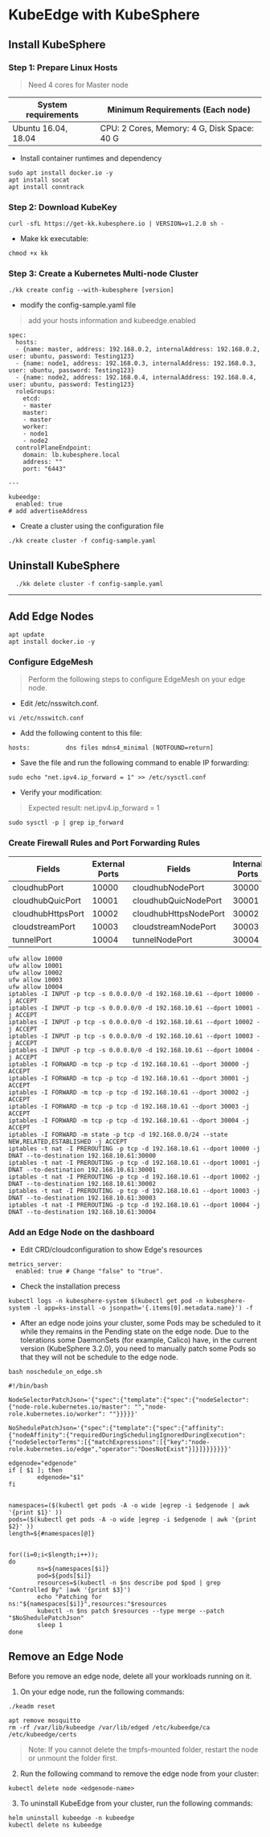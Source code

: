 # KubeEdge with KubeSphere
## Install KubeSphere
### Step 1: Prepare Linux Hosts
> Need 4 cores for Master node

System requirements | Minimum Requirements (Each node)
--- | --- |
Ubuntu 16.04, 18.04 | CPU: 2 Cores, Memory: 4 G, Disk Space: 40 G |

* Install container runtimes and dependency
```
sudo apt install docker.io -y
apt install socat
apt install conntrack
```

### Step 2: Download KubeKey
```
curl -sfL https://get-kk.kubesphere.io | VERSION=v1.2.0 sh -
```
* Make kk executable:
```
chmod +x kk
```

### Step 3: Create a Kubernetes Multi-node Cluster
```
./kk create config --with-kubesphere [version]
```
* modify the config-sample.yaml file
> add your hosts information and kubeedge.enabled
```
spec:
  hosts:
  - {name: master, address: 192.168.0.2, internalAddress: 192.168.0.2, user: ubuntu, password: Testing123}
  - {name: node1, address: 192.168.0.3, internalAddress: 192.168.0.3, user: ubuntu, password: Testing123}
  - {name: node2, address: 192.168.0.4, internalAddress: 192.168.0.4, user: ubuntu, password: Testing123}
  roleGroups:
    etcd:
    - master
    master:
    - master
    worker:
    - node1
    - node2
  controlPlaneEndpoint:
    domain: lb.kubesphere.local
    address: ""
    port: "6443"

---

kubeedge:
  enabled: true
# add advertiseAddress
```
* Create a cluster using the configuration file
```
./kk create cluster -f config-sample.yaml
```

## Uninstall KubeSphere
```
  ./kk delete cluster -f config-sample.yaml
```
---
## Add Edge Nodes
```
apt update
apt install docker.io -y
```
### Configure EdgeMesh
> Perform the following steps to configure EdgeMesh on your edge node.
* Edit /etc/nsswitch.conf.
```
vi /etc/nsswitch.conf
```
* Add the following content to this file:
```
hosts:          dns files mdns4_minimal [NOTFOUND=return]
```
* Save the file and run the following command to enable IP forwarding:
```
sudo echo "net.ipv4.ip_forward = 1" >> /etc/sysctl.conf
```
* Verify your modification:
> Expected result:
> net.ipv4.ip_forward = 1
```
sudo sysctl -p | grep ip_forward
```
### Create Firewall Rules and Port Forwarding Rules
Fields | External Ports	| Fields	| Internal Ports |
--- | --- | --- | --- |
cloudhubPort |	10000	| cloudhubNodePort |	30000 |
cloudhubQuicPort	| 10001	| cloudhubQuicNodePort |	30001 |
cloudhubHttpsPort	| 10002	| cloudhubHttpsNodePort	| 30002 |
cloudstreamPort	| 10003	| cloudstreamNodePort |	30003 |
tunnelPort	| 10004	| tunnelNodePort |	30004 |
```
ufw allow 10000
ufw allow 10001
ufw allow 10002
ufw allow 10003
ufw allow 10004
iptables -I INPUT -p tcp -s 0.0.0.0/0 -d 192.168.10.61 --dport 10000 -j ACCEPT
iptables -I INPUT -p tcp -s 0.0.0.0/0 -d 192.168.10.61 --dport 10001 -j ACCEPT
iptables -I INPUT -p tcp -s 0.0.0.0/0 -d 192.168.10.61 --dport 10002 -j ACCEPT
iptables -I INPUT -p tcp -s 0.0.0.0/0 -d 192.168.10.61 --dport 10003 -j ACCEPT
iptables -I INPUT -p tcp -s 0.0.0.0/0 -d 192.168.10.61 --dport 10004 -j ACCEPT
iptables -I FORWARD -m tcp -p tcp -d 192.168.10.61 --dport 30000 -j ACCEPT
iptables -I FORWARD -m tcp -p tcp -d 192.168.10.61 --dport 30001 -j ACCEPT
iptables -I FORWARD -m tcp -p tcp -d 192.168.10.61 --dport 30002 -j ACCEPT
iptables -I FORWARD -m tcp -p tcp -d 192.168.10.61 --dport 30003 -j ACCEPT
iptables -I FORWARD -m tcp -p tcp -d 192.168.10.61 --dport 30004 -j ACCEPT
iptables -I FORWARD -m state -p tcp -d 192.168.0.0/24 --state NEW,RELATED,ESTABLISHED -j ACCEPT
iptables -t nat -I PREROUTING -p tcp -d 192.168.10.61 --dport 10000 -j DNAT --to-destination 192.168.10.61:30000
iptables -t nat -I PREROUTING -p tcp -d 192.168.10.61 --dport 10001 -j DNAT --to-destination 192.168.10.61:30001
iptables -t nat -I PREROUTING -p tcp -d 192.168.10.61 --dport 10002 -j DNAT --to-destination 192.168.10.61:30002
iptables -t nat -I PREROUTING -p tcp -d 192.168.10.61 --dport 10003 -j DNAT --to-destination 192.168.10.61:30003
iptables -t nat -I PREROUTING -p tcp -d 192.168.10.61 --dport 10004 -j DNAT --to-destination 192.168.10.61:30004
```
### Add an Edge Node on the dashboard
* Edit CRD/cloudconfiguration to show Edge's resources
```
metrics_server:
  enabled: true # Change "false" to "true".
```
* Check the installation precess
```
kubectl logs -n kubesphere-system $(kubectl get pod -n kubesphere-system -l app=ks-install -o jsonpath='{.items[0].metadata.name}') -f
```

* After an edge node joins your cluster, some Pods may be scheduled to it while they remains in the Pending state on the edge node. Due to the tolerations some DaemonSets (for example, Calico) have, in the current version (KubeSphere 3.2.0), you need to manually patch some Pods so that they will not be schedule to the edge node.
```
bash noschedule_on_edge.sh
```
```
#!/bin/bash
   
NodeSelectorPatchJson='{"spec":{"template":{"spec":{"nodeSelector":{"node-role.kubernetes.io/master": "","node-role.kubernetes.io/worker": ""}}}}}'
   
NoShedulePatchJson='{"spec":{"template":{"spec":{"affinity":{"nodeAffinity":{"requiredDuringSchedulingIgnoredDuringExecution":{"nodeSelectorTerms":[{"matchExpressions":[{"key":"node-role.kubernetes.io/edge","operator":"DoesNotExist"}]}]}}}}}}}'
   
edgenode="edgenode"
if [ $1 ]; then
        edgenode="$1"
fi
   
   
namespaces=($(kubectl get pods -A -o wide |egrep -i $edgenode | awk '{print $1}' ))
pods=($(kubectl get pods -A -o wide |egrep -i $edgenode | awk '{print $2}' ))
length=${#namespaces[@]}
   
   
for((i=0;i<$length;i++));  
do
        ns=${namespaces[$i]}
        pod=${pods[$i]}
        resources=$(kubectl -n $ns describe pod $pod | grep "Controlled By" |awk '{print $3}')
        echo "Patching for ns:"${namespaces[$i]}",resources:"$resources
        kubectl -n $ns patch $resources --type merge --patch "$NoShedulePatchJson"
        sleep 1
done
```
## Remove an Edge Node
Before you remove an edge node, delete all your workloads running on it.

1. On your edge node, run the following commands:
```
./keadm reset
```
```
apt remove mosquitto
rm -rf /var/lib/kubeedge /var/lib/edged /etc/kubeedge/ca /etc/kubeedge/certs
```
> Note: 
> If you cannot delete the tmpfs-mounted folder, restart the node or unmount the folder first.

2. Run the following command to remove the edge node from your cluster:
```
kubectl delete node <edgenode-name>
```
3. To uninstall KubeEdge from your cluster, run the following commands:
```
helm uninstall kubeedge -n kubeedge
kubectl delete ns kubeedge
```
